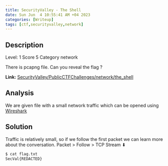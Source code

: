 ```yaml
---
title: SecurityValley - The Shell
date: Sun Jun  4 10:55:41 AM +04 2023
categories: [Writeup]
tags: [ctf,securityvalley,network]
---
```


## Description

Level: 1 Score 5 Category network

There is pcapng file. Can you reveal the flag ?

**Link:** [SecurityValley/PublicCTFChallenges/network/the_shell](https://github.com/SecurityValley/PublicCTFChallenges/tree/master/network/the_shell)

## Analysis 

We are given file with a small network traffic which can be opened using [Wireshark](https://www.wireshark.org/)

## Solution

Traffic is relatively small, so if we follow the first packet we can learn more about the conversation.
Packet > Follow > TCP Stream ⬇
```sh
$ cat flag.txt 
SecVal{REDACTED}
```